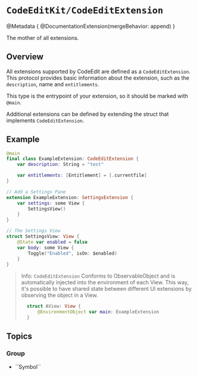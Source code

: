 # ``CodeEditKit/CodeEditExtension``

@Metadata {
    @DocumentationExtension(mergeBehavior: append)
}

The mother of all extensions.

## Overview

All extensions supported by CodeEdit are defined as a ``CodeEditExtension``.
This protocol provides basic information about the extension, such as the ``description``, name and ``entitlements``.

This type is the entrypoint of your extension, so it should be marked with `@main`.

Additional extensions can be defined by extending the struct that implements ``CodeEditExtension``.

## Example

```swift
@main
final class ExampleExtension: CodeEditExtension {
    var description: String = "test"

    var entitlements: [Entitlement] = [.currentfile]
}

// Add a Settings Pane
extension ExampleExtension: SettingsExtension {
    var settings: some View {
        SettingsView()
    }
}

// The Settings View
struct SettingsView: View {
    @State var enabled = false
    var body: some View {
        Toggle("Enabled", isOn: $enabled)
    }
}
```

> Info: ``CodeEditExtension`` Conforms to ObservableObject and is automatically injected into the environment of each View. This way, it's possible to have shared state between different UI extensions by observing the object in a View.
> ```swift
>   struct AView: View {
>       @EnvironmentObject var main: ExampleExtension
>   }
> ```



## Topics

### <!--@START_MENU_TOKEN@-->Group<!--@END_MENU_TOKEN@-->

- <!--@START_MENU_TOKEN@-->``Symbol``<!--@END_MENU_TOKEN@-->
